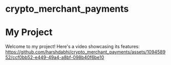 # crypto_merchant_payments


# My Project

Welcome to my project! Here's a video showcasing its features:
https://github.com/harshdabhi/crypto_merchant_payments/assets/109458952/ccf0bb52-e449-49a4-a8bf-098b40f6be10


